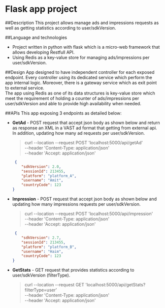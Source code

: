 # Flask app project

##Description
This project allows manage ads and impressions requests as well as getting statistics according to user/sdkVersion.

##Language and technologies
* Project written in python with flask which is a micro-web framework that allows developing Restfull API.
* Using Redis as a key-value store for managing ads/impressions per user/sdkVersion.

##Design
App designed to have independent controller for each exposed endpoint. Every controller using its dedicated service which perform the app internal logic. Moreover, there is a gateway service which as exit point to external service.  
The app using Redis as one of its data structures is key-value store which meet the requirement of holding a counter of ads/impressions per user/sdkVersion and able to provide high availability when needed.

##APIs
This app exposing 3 endpoints as detailed below:
* **GetAd** - POST request that accept json body as shown below and return as response an XML in a VAST ad format that getting from external api. In addition, updating how many ad requests per user/sdkVersion.
    > curl --location --request POST 'localhost:5000/api/getAd' \
--header 'Content-Type: application/json' \
--header 'Accept: application/json'
    ```json
     {
        "sdkVersion": 2.0,
        "sessionId": 213455,
        "platform": "platform_A",
        "username": "Amit",
        "countryCode": 123
    }
    ```
* **Impression** - POST request that accept json body as shown below and updating how many impressions requests per user/sdkVersion.
    > curl --location --request POST 'localhost:5000/api/impression' \
--header 'Content-Type: application/json' \
--header 'Accept: application/json'
    ```json
     {
        "sdkVersion": 2.7,
        "sessionId": 213455,
        "platform": "platform_B",
        "username": "Haim",
        "countryCode": 123
    }
    ```
* **GetStats** - GET request that provides statistics according to user/sdkVersion (filterType).
    > curl --location --request GET 'localhost:5000/api/getStats?filterType=user' \
--header 'Content-Type: application/json' \
--header 'Accept: application/json'